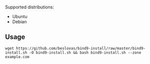 Supported distributions:
- Ubuntu
- Debian

## Usage

`wget https://github.com/beslovas/bind9-install/raw/master/bind9-install.sh -O bind9-install.sh && bash bind9-install.sh --zone example.com`